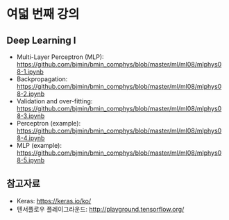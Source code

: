# 여덟 번째 강의

## Deep Learning I

* Multi-Layer Perceptron (MLP): https://github.com/bjmin/bmin_comphys/blob/master/ml/ml08/mlphys08-1.ipynb
* Backpropagation: https://github.com/bjmin/bmin_comphys/blob/master/ml/ml08/mlphys08-2.ipynb
* Validation and over-fitting: https://github.com/bjmin/bmin_comphys/blob/master/ml/ml08/mlphys08-3.ipynb
* Perceptron (example): https://github.com/bjmin/bmin_comphys/blob/master/ml/ml08/mlphys08-4.ipynb
* MLP (example): https://github.com/bjmin/bmin_comphys/blob/master/ml/ml08/mlphys08-5.ipynb

## 참고자료
* Keras: https://keras.io/ko/
* 텐서플로우 플레이그라운드: http://playground.tensorflow.org/

